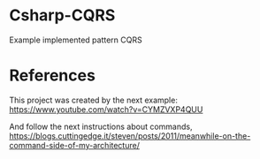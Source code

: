 # Csharp-CQRS
Example implemented pattern CQRS

# References
This project was created by the next example:
https://www.youtube.com/watch?v=CYMZVXP4QUU

And follow the next instructions about commands, 
https://blogs.cuttingedge.it/steven/posts/2011/meanwhile-on-the-command-side-of-my-architecture/
